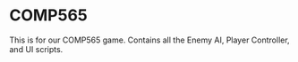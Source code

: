 # COMP565
This is for our COMP565 game. Contains all the Enemy AI, Player Controller, and UI scripts.
